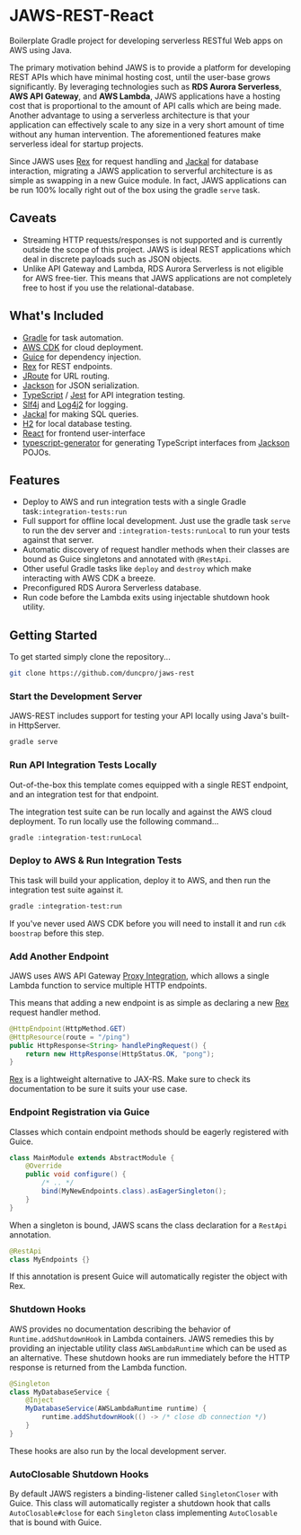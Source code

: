 # JAWS-REST-React
Boilerplate Gradle project for developing serverless RESTful Web apps on AWS using Java.

The primary motivation behind JAWS is to provide a platform for developing REST APIs which have minimal hosting cost,
until the user-base grows significantly. By leveraging technologies
such as **RDS Aurora Serverless**, **AWS API Gateway**, and **AWS Lambda**, JAWS applications have a hosting cost
that is proportional to the amount of API calls which are being made. Another
advantage to using a serverless architecture is that your application can effectively scale to any size in a very
short amount of time without any human intervention. The aforementioned features make serverless ideal for startup projects.

Since JAWS uses [Rex](https://github.com/duncpro/Rex) for request handling and [Jackal](https://github.com/duncpro/Jackal)
for database interaction, migrating a JAWS application to serverful architecture is as simple as swapping in a
new Guice module. In fact, JAWS applications can be run 100% locally right out of the box using the gradle `serve` task.


## Caveats
- Streaming HTTP requests/responses is not supported and is currently outside the scope of this project. JAWS is ideal 
REST applications which deal in discrete payloads such as JSON objects.
- Unlike API Gateway and Lambda, RDS Aurora Serverless is not eligible for AWS free-tier. This means that JAWS applications
are not completely free to host if you use the  relational-database.

## What's Included
- [Gradle](https://github.com/gradle/gradle) for task automation.
- [AWS CDK](https://aws.amazon.com/cdk/) for cloud deployment.
- [Guice](https://github.com/google/guice) for dependency injection.
- [Rex](https://github.com/duncpro/Rex) for REST endpoints.
- [JRoute](https://github.com/duncpro/JRoute) for URL routing.
- [Jackson](https://github.com/FasterXML/jackson) for JSON serialization.
- [TypeScript](https://github.com/microsoft/TypeScript) / [Jest](https://github.com/facebook/jest) for API integration testing.
- [Slf4j](https://github.com/qos-ch/slf4j) and [Log4j2](https://logging.apache.org/log4j/2.x/) for logging.
- [Jackal](https://github.com/duncpro/Jackal) for making SQL queries.
- [H2](https://github.com/h2database/h2database) for local database testing.
- [React](https://reactjs.org/) for frontend user-interface
- [typescript-generator](https://github.com/vojtechhabarta/typescript-generator) for generating TypeScript interfaces
from [Jackson](https://github.com/FasterXML/jackson) POJOs.

## Features
- Deploy to AWS and run integration tests with a single Gradle task`:integration-tests:run`
- Full support for offline local development. Just use the gradle task `serve` to run the dev server and
  `:integration-tests:runLocal` to run your tests against that server.
- Automatic discovery of request handler methods when their classes are bound
as Guice singletons and annotated with `@RestApi`.
- Other useful Gradle tasks like `deploy` and `destroy` which make interacting
with AWS CDK a breeze.
- Preconfigured RDS Aurora Serverless database.
- Run code before the Lambda exits using injectable shutdown hook utility.


## Getting Started
To get started simply clone the repository...
```bash
git clone https://github.com/duncpro/jaws-rest
```

### Start the Development Server
JAWS-REST includes support for testing your API locally using Java's built-in HttpServer.
```bash
gradle serve
```
### Run API Integration Tests Locally
Out-of-the-box this template comes equipped with a single REST endpoint,
and an integration test for that endpoint.

The integration test suite can be run locally and against the AWS cloud deployment.
To run locally use the following command...
```bash
gradle :integration-test:runLocal
```
### Deploy to AWS & Run Integration Tests
This task will build your application, deploy it to AWS, and then run the integration test suite
against it.
```bash
gradle :integration-test:run
```
If you've never used AWS CDK before you will need to install it and run `cdk boostrap` before this step.
### Add Another Endpoint
JAWS uses AWS API Gateway [Proxy Integration](https://docs.aws.amazon.com/apigateway/latest/developerguide/api-gateway-set-up-simple-proxy.html),
which allows a single Lambda function to service multiple HTTP endpoints.

This means that adding a new endpoint is as simple as declaring a new
[Rex](https://github.com/duncpro/Rex) request handler method.

```java
@HttpEndpoint(HttpMethod.GET)
@HttpResource(route = "/ping")
public HttpResponse<String> handlePingRequest() {
    return new HttpResponse(HttpStatus.OK, "pong");
}
```
[Rex](https://github.com/duncpro/Rex) is a lightweight alternative to JAX-RS. Make sure to check its documentation to be
sure it suits your use case.

### Endpoint Registration via Guice
Classes which contain endpoint methods should be eagerly registered with Guice.
```java
class MainModule extends AbstractModule {
    @Override
    public void configure() {
        /* .. */
        bind(MyNewEndpoints.class).asEagerSingleton();
    }
}
```
When a singleton is bound, JAWS scans the class declaration for a `RestApi`
annotation.
```java
@RestApi
class MyEndpoints {}
```
If this annotation is present Guice will automatically register the object with Rex.
### Shutdown Hooks
AWS provides no documentation describing the behavior of `Runtime.addShutdownHook` in Lambda containers.
JAWS remedies this by providing an injectable utility class `AWSLambdaRuntime` which can be used as an alternative.
These shutdown hooks are run immediately before the HTTP response is returned from the Lambda function.
```java
@Singleton
class MyDatabaseService {
    @Inject
    MyDatabaseService(AWSLambdaRuntime runtime) {
        runtime.addShutdownHook(() -> /* close db connection */)
    }
}
```
These hooks are also run by the local development server.

### AutoClosable Shutdown Hooks
By default JAWS registers a binding-listener called `SingletonCloser` with Guice. This class will automatically register
a shutdown hook that calls `AutoClosable#close` for each `Singleton` class implementing `AutoClosable` that is bound
with Guice.
